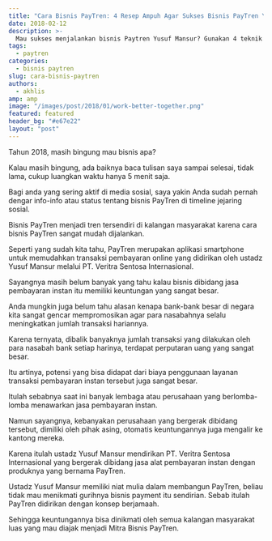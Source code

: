 ```yaml
---
title: "Cara Bisnis PayTren: 4 Resep Ampuh Agar Sukses Bisnis PayTren Yusuf Mansur"
date: 2018-02-12
description: >-
  Mau sukses menjalankan bisnis Paytren Yusuf Mansur? Gunakan 4 teknik ampuh ini untuk meningkatkan penghasilan Anda dari bisnis PayTren.
tags:
  - paytren
categories:
  - bisnis paytren
slug: cara-bisnis-paytren
authors:
  - akhlis
amp: amp
image: "/images/post/2018/01/work-better-together.png"
featured: featured
header_bg: "#e67e22"
layout: "post"
---
```


Tahun 2018, masih bingung mau bisnis apa?

Kalau masih bingung, ada baiknya baca tulisan saya sampai selesai, tidak lama, cukup luangkan waktu hanya 5 menit saja.

Bagi anda yang sering aktif di media sosial, saya yakin Anda sudah pernah dengar info-info atau status tentang bisnis PayTren di timeline jejaring sosial.

Bisnis PayTren menjadi tren tersendiri di kalangan masyarakat karena cara bisnis PayTren sangat mudah dijalankan.

Seperti yang sudah kita tahu, PayTren merupakan aplikasi smartphone untuk memudahkan transaksi pembayaran online yang didirikan oleh ustadz Yusuf Mansur melalui PT. Veritra Sentosa Internasional.

Sayangnya masih belum banyak yang tahu kalau bisnis dibidang jasa pembayaran instan itu memiliki keuntungan yang sangat besar.

Anda mungkin juga belum tahu alasan kenapa bank-bank besar di negara kita sangat gencar mempromosikan agar para nasabahnya selalu meningkatkan jumlah transaksi hariannya.

Karena ternyata, dibalik banyaknya jumlah transaksi yang dilakukan oleh para nasabah bank setiap harinya, terdapat perputaran uang yang sangat besar.

Itu artinya, potensi yang bisa didapat dari biaya penggunaan layanan transaksi pembayaran instan tersebut juga sangat besar.

Itulah sebabnya saat ini banyak lembaga atau perusahaan yang berlomba-lomba menawarkan jasa pembayaran instan.

Namun sayangnya, kebanyakan perusahaan yang bergerak dibidang tersebut, dimiliki oleh pihak asing, otomatis keuntungannya juga mengalir ke kantong mereka.

Karena itulah ustadz Yusuf Mansur mendirikan PT. Veritra Sentosa Internasional yang bergerak dibidang jasa alat pembayaran instan dengan produknya yang bernama PayTren.

Ustadz Yusuf Mansur memiliki niat mulia dalam membangun PayTren, beliau tidak mau menikmati gurihnya bisnis payment itu sendirian. Sebab itulah PayTren didirikan dengan konsep berjamaah.

Sehingga keuntungannya bisa dinikmati oleh semua kalangan masyarakat luas yang mau diajak menjadi Mitra Bisnis PayTren.




